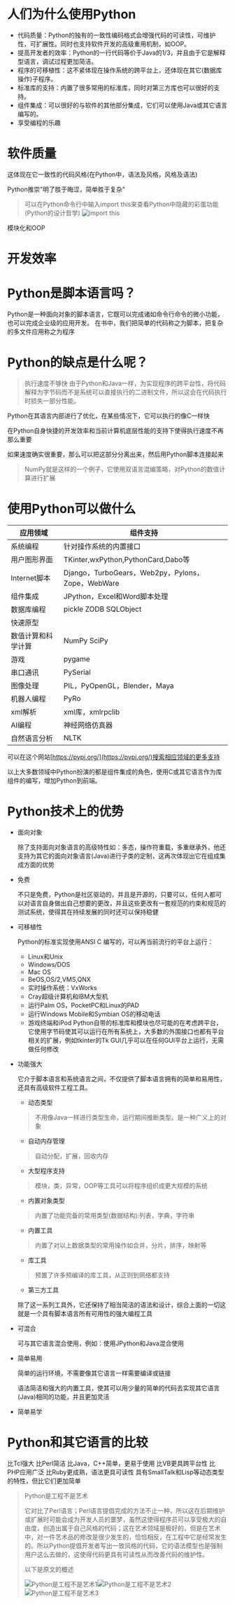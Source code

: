 # 人们为什么使用Python
* 代码质量：Python的独有的一致性编码格式会增强代码的可读性，可维护性，可扩展性。同时也支持软件开发的高级重用机制，如OOP。
* 提高开发者的效率：Python的一行代码等价于Java的1/3，并且由于它是解释型语言，调试过程更加简洁。
* 程序的可移植性：这不紧体现在操作系统的跨平台上，还体现在其它(数据库操作)子程序。
* 标准库的支持：内置了很多常用的标准库，同时对第三方库也可以很好的支持。
* 组件集成：可以很好的与软件的其他部分集成，它们可以使用Java或其它语言编写的。
* 享受编程的乐趣
# 软件质量
这体现在它一致性的代码风格(在Python中，语法及风格，风格及语法)

Python推崇"明了胜于晦涩，简单胜于复杂"

> 可以在Python命令行中输入import this来查看Python中隐藏的彩蛋功能(Python的设计哲学)
> ![import this](static/img/1_1_import_this.png)

模块化和OOP

# 开发效率


# Python是脚本语言吗？
Python是一种面向对象的脚本语言，它既可以完成诸如命令行命令的微小功能，也可以完成企业级的应用开发。
在书中，我们把简单的代码称之为脚本，把复杂的多文件应用称之为程序

# Python的缺点是什么呢？
> 执行速度不够快
由于Python和Java一样，为实现程序的跨平台性，将代码解释为字节码而不是系统可以直接执行的二进制文件，所以这会在代码执行时损失一部分性能。

Python在其语言内部进行了优化，在某些情况下，它可以执行的像C一样快

在Python自身快捷的开发效率和当前计算机底层性能的支持下使得执行速度不再那么重要

如果速度确实很重要，那么可以把这部分分离出来，然后用Python脚本连接起来
> NumPy就是这样的一个例子，它使用双语言混编策略，对Python的数值计算进行扩展
# 使用Python可以做什么
|应用领域|组件支持|
|---|---|
|系统编程|针对操作系统的内置接口| 
|用户图形界面|TKinter,wxPython,PythonCard,Dabo等|
|Internet脚本|Django，TurboGears，Web2py，Pylons，Zope，WebWare|
|组件集成|JPython，Excel和Word脚本处理|
|数据库编程|pickle ZODB SQLObject|
|快速原型||
|数值计算和科学计算|NumPy SciPy|
|游戏|pygame|
|串口通讯|PySerial|
|图像处理|PIL，PyOpenGL，Blender，Maya|
|机器人编程|PyRo|
|xml解析|xml库，xmlrpclib|
|AI编程|神经网络仿真器|
|自然语言分析|NLTK|
可以在这个网站[https://pypi.org/](https://pypi.org/)搜索相应领域的更多支持

以上大多数领域中Python扮演的都是组件集成的角色，使用C或其它语言作为库组件的编写，增加Python到前端。

# Python技术上的优势
* 面向对象

    除了支持面向对象语言的高级特性如：多态，操作符重载，多重继承外，他还支持为其它的面向对象语言(Java)进行子类的定制，这再次体现出它在组成集成方面的优势
* 免费


    不只是免费，Python是社区驱动的，并且是开源的，只要可以，任何人都可以对语言自身做出自己想要的更改，并且这些更改有一套规范的约束和规范的测试系统，使得其在持续发展的同时还可以保持稳健

* 可移植性

    Python的标准实现使用ANSI C 编写的，可以再当前流行的平台上运行：
    * Linux和Unix
    * Windows/DOS
    * Mac OS
    * BeOS,OS/2,VMS,QNX
    * 实时操作系统：VxWorks
    * Cray超级计算机和IBM大型机
    * 运行Palm OS，PocketPC和Linux的PAD
    * 运行Windows Mobile和Symbian OS的移动电话
    * 游戏终端和iPod
    Python自带的标准库和模块也尽可能的在考虑跨平台，它使用字节码使其可以运行在所有系统上，大多数的外围接口也都有平台相关的扩展，例如tkinter的Tk GUI几乎可以在任何GUI平台上运行，无需做任何修改

* 功能强大

    它介于脚本语言和系统语言之间，不仅提供了脚本语言拥有的简单和易用性，还具有高级软件工程工具。
    * 动态类型
    > 不用像Java一样进行类型生命，运行期间推断类型。是一种广义上的对象
    * 自动内存管理
    > 自动分配，扩展，回收内存
    * 大型程序支持
    > 模块，类，异常，OOP等工具可以将程序组织成更大规模的系统
    * 内置对象类型
    > 内置了功能完备的常用类型(数据结构):列表，字典，字符串
    * 内置工具
    > 内置了对以上数据类型的常用操作如合并，分片，排序，映射等
    * 库工具
    > 预置了许多预编译的库工具，从正则到网络都支持
    * 第三方工具

    除了这一系列工具外，它还保持了相当简洁的语法和设计，综合上面的一切这就是一个具有脚本语言所有可用性的强大编程工具

* 可混合

    可与其它语言混合使用，例如：使用JPython和Java混合使用

* 简单易用

    简单的运行环境，不需要像其它语言一样需要编译或链接

    语法简洁和强大的内置工具，使其可以用少量的简单的代码去实现其它语言(Java)相同的功能，并且更加灵活

* 简单易学

# Python和其它语言的比较

比Tcl强大
比Perl简洁
比Java，C++简单，更易于使用
比VB更具跨平台性
比PHP应用广泛
比Ruby更成熟，语法更具可读性
具有SmallTalk和Lisp等动态类型的特性，但比它们更加简单

> Python是工程不是艺术
> 
> 它对比了Perl语言；Perl语言提倡完成的方法不止一种，所以这在后期维护或扩展时可能会成为开发人员的噩梦，虽然这使得程序员可以享受极大的自由度，创造出属于自己风格的代码；这在艺术领域是极好的，但是在艺术中，对一件艺术品的修改是很少发生的，恰恰相反，在工程中它是经常发生的。所以Python提倡开发者写出一致风格的代码，它的语法模型也是强制用户这么去做的，这使得代码更具有可读性从而改善代码的维护性。
> 
> 以下是原文的概述
> 
> ![Python是工程不是艺术1](static/img/1_2_Python是工程不是艺术.png)![Python是工程不是艺术2](static/img/1_3_Python是工程不是艺术.png)![Python是工程不是艺术3](static/img/1_4_Python是工程不是艺术.png)

